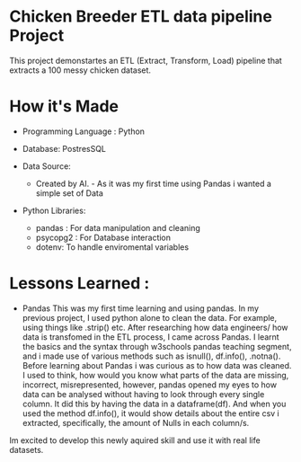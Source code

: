 # Chicken Breeder ETL data pipeline Project

This project demonstartes an ETL (Extract, Transform, Load) pipeline that extracts a 100 messy chicken dataset.

# How it's Made
* Programming Language : Python
* Database: PostresSQL
* Data Source:
    * Created by AI. - As it was my first time using Pandas i wanted a simple set of Data

* Python Libraries:
    * pandas : For data manipulation and cleaning
    * psycopg2 : For Database interaction
    * dotenv: To handle enviromental variables

# Lessons Learned :

* Pandas
This was my first time learning and using pandas. In my previous project, I used python alone to clean the data. For example, using things like .strip() etc. After researching how data engineers/ how data is transfomed in the ETL process, I came across Pandas. I learnt the basics and the syntax through w3schools pandas teaching segment, and i made use of various methods such as isnull(), df.info(), .notna(). Before learning about Pandas i was curious as to how data was cleaned. I used to think, how would you know what parts of the data are missing, incorrect, misrepresented, however, pandas opened my eyes to how data can be analysed without having to look through every single column. It did this by having the data in a dataframe(df). And when you used the method df.info(), it would show details about the entire csv i extracted, specifically, the amount of Nulls in each column/s. 

Im excited to develop this newly aquired skill and use it with real life datasets. 